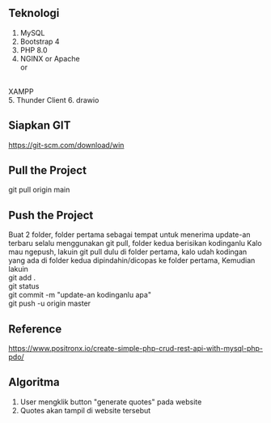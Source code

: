 ## Teknologi
1. MySQL<br>
2. Bootstrap 4<br>
3. PHP 8.0<br>
4. NGINX or Apache<br>
or
<br>
XAMPP
<br>
5. Thunder Client
6. drawio

## Siapkan GIT
https://git-scm.com/download/win

## Pull the Project
git pull origin main

## Push the Project
Buat 2 folder, folder pertama sebagai tempat untuk menerima update-an terbaru selalu menggunakan git pull, folder kedua berisikan kodinganlu
Kalo mau ngepush, lakuin git pull dulu di folder pertama, kalo udah kodingan yang ada di folder kedua dipindahin/dicopas ke folder pertama,
Kemudian lakuin 
<br> git add . <br>
git status <br>
git commit -m "update-an kodinganlu apa" <br>
git push -u origin master


## Reference 
https://www.positronx.io/create-simple-php-crud-rest-api-with-mysql-php-pdo/ <br>

## Algoritma
1. User mengklik button "generate quotes" pada website <br>
2. Quotes akan tampil di website tersebut



